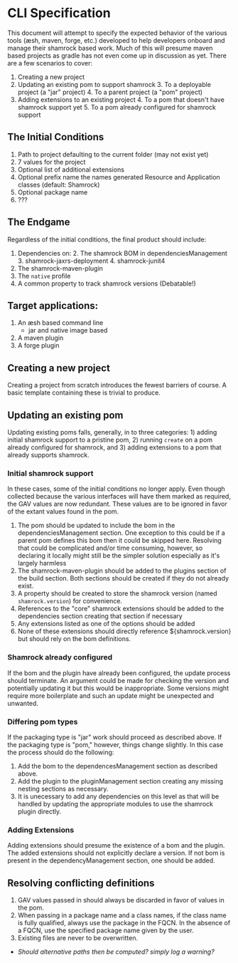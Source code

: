 # CLI Specification

This document will attempt to specify the expected behavior of the various tools (æsh, maven, forge, etc.) developed to help developers onboard and manage their shamrock based work.  Much of this will presume maven based projects as gradle has not even come up in discussion as yet.  There are a few scenarios to cover:

1. Creating a new project
2. Updating an existing pom to support shamrock
    3. To a deployable project (a "jar" project)
    4. To a parent project (a "pom" project)
3. Adding extensions to an existing project
    4. To a pom that doesn't have shamrock support yet
    5. To a pom already configured for shamrock support

## The Initial Conditions
1. Path to project defaulting to the current folder (may not exist yet)
2. 7 values for the project
2. Optional list of additional extensions
3. Optional prefix name the names generated Resource and Application classes (default: Shamrock)
4. Optional package name
3. ???

## The Endgame
Regardless of the initial conditions, the final product should include:

1.  Dependencies on:
    2. The shamrock BOM in dependenciesManagement
    3. shamrock-jaxrs-deployment
    4. shamrock-junit4
5. The shamrock-maven-plugin
5. The `native` profile
6. A common property to track shamrock versions  (Debatable!)

## Target applications:

1. An æsh based command line
   * jar and native image based
1. A maven plugin
2. A forge plugin

## Creating a new project
Creating a project from scratch introduces the fewest barriers of course.  A basic template containing these is trivial to produce.  

## Updating an existing pom
Updating existing poms falls, generally, in to three categories:  1) adding initial shamrock support to a pristine pom, 2) running `create` on a pom already configured for shamrock, and 3) adding extensions to a pom that already supports shamrock.

### Initial shamrock support
In these cases, some of the initial conditions no longer apply.  Even though collected because the various interfaces will have them marked as required, the GAV values are now redundant.  These values are to be ignored in favor of the extant values found in the pom.

1. The pom should be updated to include the bom in the dependenciesManagement section.  One exception to this could be if a parent pom defines this bom then it could be skipped here.  Resolving that could be complicated and/or time consuming, however, so declaring it locally might still be the simpler solution especially as it's largely harmless
1. The shamrock-maven-plugin should be added to the plugins section of the build section.  Both sections should be created if they do not already exist.
1. A property should be created to store the shamrock version (named `shamrock.version`) for convenience.
1. References to the "core" shamrock extensions should be added to the dependencies section creating that section if necessary
2. Any extensions listed as one of the options should be added
3. None of these extensions should directly reference ${shamrock.version} but should rely on the bom definitions.

### Shamrock already configured
If the bom and the plugin have already been configured, the update process should terminate.  An argument could be made for checking the version and potentially updating it but this would be inappropriate.  Some versions might require more boilerplate and such an update might be unexpected and unwanted.

### Differing pom types
If the packaging type is "jar" work should proceed as described above.  If the packaging type is "pom," however, things change slightly.  In this case the process should do the following:

1. Add the bom to the dependencesManagement section as described above.
2. Add the plugin to the pluginManagement section creating any missing nesting sections as necessary.
3. It is unecessary to add any dependencies on this level as that will be handled by updating the appropriate modules to use the shamrock plugin directly.

### Adding Extensions
Adding extensions should presume the existence of a bom and the plugin.  The added extensions should not explicitly declare a version.  If not bom is present in the dependencyManagement section, one should be added.

## Resolving conflicting definitions

1. GAV values passed in should always be discarded in favor of values in the pom.
2. When passing in a package name and a class names, if the class name is fully qualified, always use the package in the FQCN.  In the absence of a FQCN, use the specified package name given by the user.
3. Existing files are never to be overwritten. 
  * _Should alternative paths then be computed? simply log a warning?_

